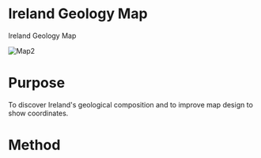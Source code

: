 
# Ireland Geology Map
Ireland Geology Map

![Map2](https://user-images.githubusercontent.com/21320677/133191821-c09b7933-eed3-4044-96fc-21762028c5b4.png)

# Purpose
To discover Ireland's geological composition and to improve map design to show coordinates. 
# Method

